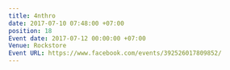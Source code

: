 ```yaml
---
title: 4nthro
date: 2017-07-10 07:48:00 +07:00
position: 18
Event date: 2017-07-12 00:00:00 +07:00
Venue: Rockstore
Event URL: https://www.facebook.com/events/392526017809852/
---
```


